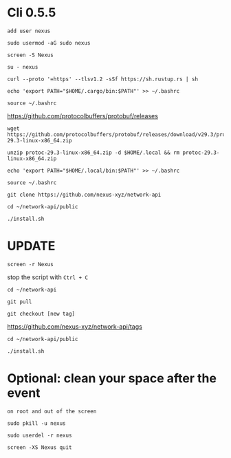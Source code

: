 # Cli 0.5.5

```shell
add user nexus
```

```shell
sudo usermod -aG sudo nexus
```

```shell
screen -S Nexus
```

```shell
su - nexus
```

```shell
curl --proto '=https' --tlsv1.2 -sSf https://sh.rustup.rs | sh
```

```shell
echo 'export PATH="$HOME/.cargo/bin:$PATH"' >> ~/.bashrc
```

```shell
source ~/.bashrc
```

https://github.com/protocolbuffers/protobuf/releases

```shell
wget https://github.com/protocolbuffers/protobuf/releases/download/v29.3/protoc-29.3-linux-x86_64.zip
```

```shell
unzip protoc-29.3-linux-x86_64.zip -d $HOME/.local && rm protoc-29.3-linux-x86_64.zip
```

```shell
echo 'export PATH="$HOME/.local/bin:$PATH"' >> ~/.bashrc
```

```shell
source ~/.bashrc
```

```shell
git clone https://github.com/nexus-xyz/network-api
```

```shell
cd ~/network-api/public
```

```shell
./install.sh
```

# UPDATE

```shell
screen -r Nexus
```

stop the script with `Ctrl + C`

```shell
cd ~/network-api
```

```shell
git pull
```

```shell
git checkout [new tag]
```
https://github.com/nexus-xyz/network-api/tags

```shell
cd ~/network-api/public
```

```shell
./install.sh
```


# Optional: clean your space after the event
`on root and out of the screen`

```shell
sudo pkill -u nexus
```

```shell
sudo userdel -r nexus
```

```shell
screen -XS Nexus quit
```


